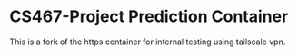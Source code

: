 # CS467-Project Prediction Container

This is a fork of the https container for internal testing using tailscale vpn.